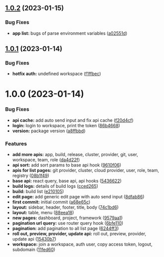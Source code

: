 ## [1.0.2](https://github.com/digitopvn/diginext-admin/compare/v1.0.1...v1.0.2) (2023-01-15)


### Bug Fixes

* **app list:** bugs of parse environment variables ([a02551d](https://github.com/digitopvn/diginext-admin/commit/a02551d77f11710c297f193bdb39872a4aa516bd))

## [1.0.1](https://github.com/digitopvn/diginext-admin/compare/v1.0.0...v1.0.1) (2023-01-14)


### Bug Fixes

* **hotfix auth:** undefined workspace ([f1ffbec](https://github.com/digitopvn/diginext-admin/commit/f1ffbeca327ac8da3f190901e96bfbdf448e9a24))

# 1.0.0 (2023-01-14)


### Bug Fixes

* **api cache:** add auto send input and fix api cache ([f20d4cf](https://github.com/digitopvn/diginext-admin/commit/f20d4cf9f6b3083ce31a6bd9e37d4a1be25a1d14))
* **login:** login to workspace, print the token ([86b4668](https://github.com/digitopvn/diginext-admin/commit/86b4668210afef367cb2263ec0ced1aa1c05267d))
* **version:** package version ([a8ffbbd](https://github.com/digitopvn/diginext-admin/commit/a8ffbbddf81eb784965d75d83f7765ed2dcc871b))


### Features

* **add more apis:** app, build, release, cluster, provider, git, user, workspace, team, role ([da4d22f](https://github.com/digitopvn/diginext-admin/commit/da4d22f1425334796bb2d62e47506f26dae02107))
* **api sort:** add sort params to base api hook ([9610f06](https://github.com/digitopvn/diginext-admin/commit/9610f06e074a997c1bd21c2ad59525243bd0208c))
* **apis for list pages:** git provider, cluster, cloud provider, user, role, team, registry ([08b1f49](https://github.com/digitopvn/diginext-admin/commit/08b1f4967c13246688f11f7a118916bb8fe12330))
* **base api:** react query, base api, api hooks ([5436622](https://github.com/digitopvn/diginext-admin/commit/543662280535c08bee83797e385d81f8c31ed8cc))
* **build logs:** details of build logs ([cced265](https://github.com/digitopvn/diginext-admin/commit/cced2656732bf165926c4b825829ceea6e87e365))
* **build:** build list ([e210105](https://github.com/digitopvn/diginext-admin/commit/e2101051c985b268342e06ad08c03a8b878f0e4a))
* **edit page:** add generic edit page with auto send input ([8dfab86](https://github.com/digitopvn/diginext-admin/commit/8dfab861c53af45efa9164eb842b7601ac7881fd))
* **first commit:** initial commit ([a68e65c](https://github.com/digitopvn/diginext-admin/commit/a68e65cfd2fc475640a1539afd80432fc2e7f49b))
* **layout:** sidebar, header, footer, title, body ([74c1bd6](https://github.com/digitopvn/diginext-admin/commit/74c1bd68f278b448589ab59a19249da364da1395))
* **layout:** table, menu ([88eea18](https://github.com/digitopvn/diginext-admin/commit/88eea187a48ae5cf9c9986f0cd3f317ccdbad396))
* **new pages:** dashboard, project, framework ([9579aa1](https://github.com/digitopvn/diginext-admin/commit/9579aa1eab9822af7126f059b8f8c79f0bb9e5a6))
* **pagination url query:** use router query hook ([6bfe110](https://github.com/digitopvn/diginext-admin/commit/6bfe1104070654eca0ccdfbc8143fffb5f53b327))
* **pagination:** add pagination to all list page ([6244ff3](https://github.com/digitopvn/diginext-admin/commit/6244ff3ef99c1ab02d6bca435ce021ec22de3824))
* **roll out, preview, provider, update api:** roll out, preview, provider, update api ([15430b7](https://github.com/digitopvn/diginext-admin/commit/15430b7302829900c19ae2b9ba8b9a858895bcbd))
* **workspace:** join a workspace, auth user, copy access token, logout, subdomain ([11fed60](https://github.com/digitopvn/diginext-admin/commit/11fed600e91f45aa3c73c9e89031d9bdff835aea))

